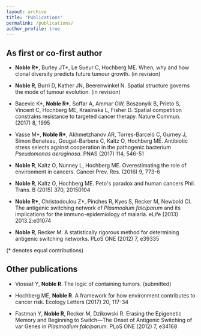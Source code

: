 ```yaml
---
layout: archive
title: "Publications"
permalink: /publications/
author_profile: true
---
```


## As first or co-first author

* **Noble R\***, Burley JT*, Le Sueur C, Hochberg ME.
When, why and how clonal diversity predicts future tumour growth.
(in revision)

* **Noble R**, Burri D, Kather JN, Beerenwinkel N.
Spatial structure governs the mode of tumour evolution.
(in revision)

*	Bacevic K*, **Noble R\***, Soffar A, Ammar OW, Boszonyik B, Prieto S, Vincent C, Hochberg ME, Krasinska L, Fisher D.
Spatial competition constrains resistance to targeted cancer therapy.
Nature Commun. (2017) 8, 1995

* Vasse M*, **Noble R\***, Akhmetzhanov AR, Torres-Barceló C, Gurney J, Simon Benateau, Gougat-Barbera C, Kaltz O, Hochberg ME.
Antibiotic stress selects against cooperation in the pathogenic bacterium *Pseudomonas aeruginosa*.
PNAS (2017) 114, 546-51

* **Noble R**, Kaltz O, Nunney L, Hochberg ME.
Overestimating the role of environment in cancers.
Cancer Prev. Res. (2016) 9, 773-6

* **Noble R**, Kaltz O, Hochberg ME.
Peto's paradox and human cancers
Phil. Trans. B (2015) 370, 20150104

* **Noble R\***, Christodoulou Z*, Pinches R, Kyes S, Recker M, Newbold CI.
The antigenic switching network of *Plasmodium falciparum* and its implications for the immuno-epidemiology of malaria.
eLife (2013) 2013.2:e01074

* **Noble R**, Recker M.
A statistically rigorous method for determining antigenic switching networks.
PLoS ONE (2012) 7, e39335

(* denotes equal contributions)

## Other publications

* Viossat Y, **Noble R**.
The logic of containing tumors.
(submitted)

* Hochberg ME, **Noble R**.
A framework for how environment contributes to cancer risk.
Ecology Letters (2017) 20, 117-34

* Fastman Y, **Noble R**, Recker M, Dzikowski R.
Erasing the Epigenetic Memory and Beginning to Switch—The Onset of Antigenic Switching of var Genes in *Plasmodium falciparum*.
PLoS ONE (2012) 7, e34168

